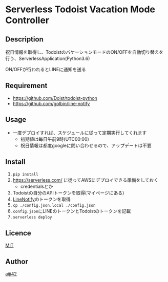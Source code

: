 Serverless Todoist Vacation Mode Controller
====

## Description

祝日情報を取得し、TodoistのバケーションモードのON/OFFを自動切り替えを行う、ServerlessApplication(Python3.6)

ON/OFFが行われるとLINEに通知を送る

## Requirement

- https://github.com/Doist/todoist-python
- https://github.com/golbin/line-notify

## Usage

- 一度デプロイすれば、スケジュールに従って定期実行してくれます
    - 初期値は毎日午前9時(UTC00:00)
    - 祝日情報は都度googleに問い合わせるので、アップデートは不要

## Install

1. `pip install`
2. https://serverless.com/ に従ってAWSにデプロイできる準備をしておく
    - credentialsとか
3. Todoistの自分のAPIトークンを取得(マイページにある)
4. [LineNotify](https://notify-bot.line.me/my/)のトークンを取得
5. `cp ./config.json.local ./config.json`
6. `config.json`にLINEのトークンとTodoistのトークンを記載
7. `serverless deploy`

## Licence

[MIT](https://github.com/aiji42/)

## Author

[aiji42](https://github.com/aiji42)
